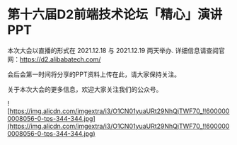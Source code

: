 # 第十六届D2前端技术论坛「精心」演讲PPT

本次大会以直播的形式在 2021.12.18 与 2021.12.19 两天举办. 详细信息请查阅官网：https://d2.alibabatech.com/

会后会第一时间将分享的PPT资料上传在此，请大家保持关注。

关于本次大会的更多信息，欢迎大家关注我们的公众号。

![https://img.alicdn.com/imgextra/i3/O1CN01yuaURt29NhQjTWF70_!!6000000008056-0-tps-344-344.jpg](https://img.alicdn.com/imgextra/i3/O1CN01yuaURt29NhQjTWF70_!!6000000008056-0-tps-344-344.jpg)
